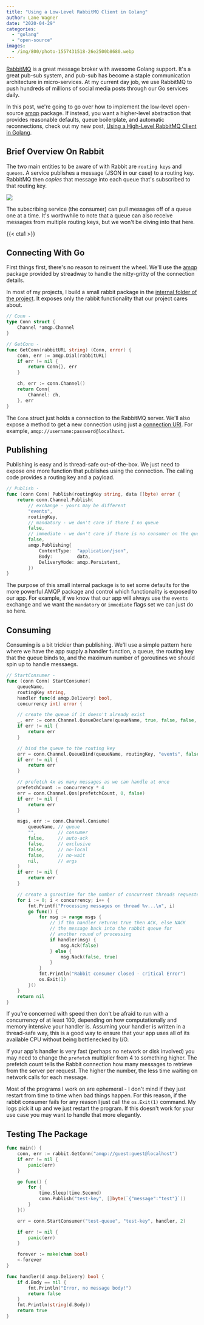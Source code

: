 ```yaml
---
title: "Using a Low-Level RabbitMQ Client in Golang"
author: Lane Wagner
date: "2020-04-29"
categories: 
  - "golang"
  - "open-source"
images:
  - /img/800/photo-1557431518-26e2500b8680.webp
---
```


[RabbitMQ](https://www.rabbitmq.com/features.html) is a great message broker with awesome Golang support. It's a great pub-sub system, and pub-sub has become a staple communication architecture in micro-services. At my current day job, we use RabbitMQ to push hundreds of millions of social media posts through our Go services daily.

In this post, we're going to go over how to implement the low-level open-source [amqp](https://godoc.org/github.com/streadway/amqp) package. If instead, you want a higher-level abstraction that provides reasonable defaults, queue boilerplate, and automatic reconnections, check out my new post, [Using a High-Level RabbitMQ Client in Golang](/golang/connecting-to-rabbitmq-in-golang-easy/).

## Brief Overview On Rabbit

The two main entities to be aware of with Rabbit are `routing keys` and `queues`. A service publishes a message (JSON in our case) to a routing key. RabbitMQ then _copies_ that message into each queue that's subscribed to that routing key.

![](/img/800/exchanges-bidings-routing-keys.png)

The subscribing service (the consumer) can pull messages off of a queue one at a time. It's worthwhile to note that a queue can also receive messages from multiple routing keys, but we won't be diving into that here.

{{< cta1 >}}

## Connecting With Go

First things first, there's no reason to reinvent the wheel. We'll use the [amqp](https://godoc.org/github.com/streadway/amqp) package provided by streadway to handle the nitty-gritty of the connection details.

In most of my projects, I build a small rabbit package in the [internal folder of the project](/golang/how-to-separate-library-packages-in-go/). It exposes only the rabbit functionality that our project cares about.

```go
// Conn -
type Conn struct {
	Channel *amqp.Channel
}

// GetConn -
func GetConn(rabbitURL string) (Conn, error) {
	conn, err := amqp.Dial(rabbitURL)
	if err != nil {
		return Conn{}, err
	}

	ch, err := conn.Channel()
	return Conn{
		Channel: ch,
	}, err
}
```

The `Conn` struct just holds a connection to the RabbitMQ server. We'll also expose a method to get a new connection using just a [connection URI](https://www.rabbitmq.com/uri-spec.html). For example, `amqp://username:password@localhost`.

## Publishing

Publishing is easy and is thread-safe out-of-the-box. We just need to expose one more function that publishes using the connection. The calling code provides a routing key and a payload.

```go
// Publish -
func (conn Conn) Publish(routingKey string, data []byte) error {
	return conn.Channel.Publish(
		// exchange - yours may be different
		"events",
		routingKey,
		// mandatory - we don't care if there I no queue
		false,
		// immediate - we don't care if there is no consumer on the queue
		false,
		amqp.Publishing{
			ContentType:  "application/json",
			Body:         data,
			DeliveryMode: amqp.Persistent,
		})
}
```

The purpose of this small internal package is to set some defaults for the more powerful AMQP package and control which functionality is exposed to our app. For example, if we know that our app will always use the `events` exchange and we want the `mandatory` or `immediate` flags set we can just do so here.

## Consuming

Consuming is a bit trickier than publishing. We'll use a simple pattern here where we have the app supply a handler function, a queue, the routing key that the queue binds to, and the maximum number of goroutines we should spin up to handle messaegs.

```go
// StartConsumer -
func (conn Conn) StartConsumer(
	queueName,
	routingKey string,
	handler func(d amqp.Delivery) bool,
	concurrency int) error {

	// create the queue if it doesn't already exist
	_, err := conn.Channel.QueueDeclare(queueName, true, false, false, false, nil)
	if err != nil {
		return err
	}

	// bind the queue to the routing key
	err = conn.Channel.QueueBind(queueName, routingKey, "events", false, nil)
	if err != nil {
		return err
	}

	// prefetch 4x as many messages as we can handle at once
	prefetchCount := concurrency * 4
	err = conn.Channel.Qos(prefetchCount, 0, false)
	if err != nil {
		return err
	}

	msgs, err := conn.Channel.Consume(
		queueName, // queue
		"",        // consumer
		false,     // auto-ack
		false,     // exclusive
		false,     // no-local
		false,     // no-wait
		nil,       // args
	)
	if err != nil {
		return err
	}

	// create a goroutine for the number of concurrent threads requested
	for i := 0; i < concurrency; i++ {
		fmt.Printf("Processing messages on thread %v...\n", i)
		go func() {
			for msg := range msgs {
				// if tha handler returns true then ACK, else NACK
				// the message back into the rabbit queue for
				// another round of processing
				if handler(msg) {
					msg.Ack(false)
				} else {
					msg.Nack(false, true)
				}
			}
			fmt.Println("Rabbit consumer closed - critical Error")
			os.Exit(1)
		}()
	}
	return nil
}
```

If you're concerned with speed then don't be afraid to run with a concurrency of at least 100, depending on how computationally and memory intensive your handler is. Assuming your handler is written in a thread-safe way, this is a good way to ensure that your app uses all of its available CPU without being bottlenecked by I/O.

If your app's handler is very fast (perhaps no network or disk involved) you may need to change the `prefetch` multiplier from 4 to something higher. The prefetch count tells the Rabbit connection how many messages to retrieve from the server per request. The higher the number, the less time waiting on network calls for each message.

Most of the programs I work on are ephemeral - I don't mind if they just restart from time to time when bad things happen. For this reason, if the rabbit consumer fails for any reason I just call the `os.Exit(1)` command. My logs pick it up and we just restart the program. If this doesn't work for your use case you may want to handle that more elegantly.

## Testing The Package

```go
func main() {
	conn, err := rabbit.GetConn("amqp://guest:guest@localhost")
	if err != nil {
		panic(err)
	}

	go func() {
		for {
			time.Sleep(time.Second)
			conn.Publish("test-key", []byte(`{"message":"test"}`))
		}
	}()

	err = conn.StartConsumer("test-queue", "test-key", handler, 2)

	if err != nil {
		panic(err)
	}

	forever := make(chan bool)
	<-forever
}

func handler(d amqp.Delivery) bool {
	if d.Body == nil {
		fmt.Println("Error, no message body!")
		return false
	}
	fmt.Println(string(d.Body))
	return true
}
```
